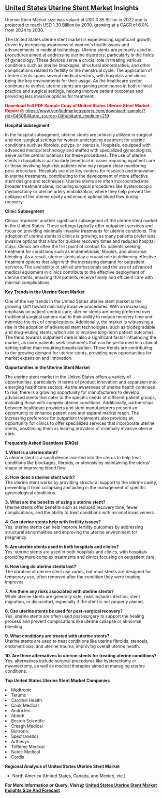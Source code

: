 <h2><a href="https://www.verifiedmarketreports.com/download-sample/?rid=645084&amp;utm_source=Github&amp;utm_medium=219" target="_blank">United States Uterine Stent Market</a> Insights</h2><p>Uterine Stent Market size was valued at USD 0.85 Billion in 2022 and is projected to reach USD 1.30 Billion by 2030, growing at a CAGR of 6.0% from 2024 to 2030.</p><p> <p>The United States uterine stent market is experiencing significant growth, driven by increasing awareness of women's health issues and advancements in medical technology. Uterine stents are primarily used in procedures aimed at addressing uterine disorders, particularly in the fields of gynecology. These devices serve a crucial role in treating various conditions such as uterine blockages, structural abnormalities, and other complications related to fertility or the menstrual cycle. The application of uterine stents spans several medical sectors, with hospitals and clinics being the key environments for their usage. As the healthcare sector continues to evolve, uterine stents are gaining prominence in both clinical practice and surgical settings, helping improve patient outcomes and providing less invasive options for treatment. <p><span class=""><span style="color: #ff0000;"><strong>Download Full PDF Sample Copy of United States Uterine Stent Market Report</strong> @ </span><a href="https://www.verifiedmarketreports.com/download-sample/?rid=645084&amp;utm_source=Github&amp;utm_medium=219" target="_blank">https://www.verifiedmarketreports.com/download-sample/?rid=645084&amp;utm_source=Github&amp;utm_medium=219</a></span></p></p> <p><strong>Hospital Subsegment</strong></p> <p>In the hospital subsegment, uterine stents are primarily utilized in surgical and non-surgical settings for women undergoing treatment for uterine conditions such as fibroids, polyps, or stenosis. Hospitals, equipped with advanced medical technology and staffed with specialized gynecologists, serve as the central locations for these procedures. The use of uterine stents in hospitals is particularly beneficial in cases requiring inpatient care or those involving high-risk patients who may require close monitoring post-procedure. Hospitals are also key centers for research and innovation in uterine treatments, contributing to the development of more effective stent designs and techniques. Uterine stents are often incorporated into broader treatment plans, including surgical procedures like hysteroscopic myomectomy or uterine artery embolization, where they help prevent the collapse of the uterine cavity and ensure optimal blood flow during recovery.</p> <p><strong>Clinic Subsegment</strong></p> <p>Clinics represent another significant subsegment of the uterine stent market in the United States. These settings typically offer outpatient services and focus on providing minimally invasive treatments for uterine conditions. The adoption of uterine stents in clinics is growing, as many patients prefer less invasive options that allow for quicker recovery times and reduced hospital stays. Clinics are often the first point of contact for patients seeking treatment for conditions such as endometriosis, fibroids, and abnormal bleeding. As a result, uterine stents play a crucial role in delivering effective treatment options that align with the increasing demand for outpatient services. The availability of skilled professionals and the use of advanced medical equipment in clinics contribute to the effective deployment of uterine stents, ensuring that patients receive timely and efficient care with minimal complications.</p> <p><strong>Key Trends in the Uterine Stent Market</strong></p> <p>One of the key trends in the United States uterine stent market is the growing shift toward minimally invasive procedures. With an increasing emphasis on patient-centric care, uterine stents are being preferred over traditional surgical options due to their ability to reduce recovery time and minimize the risk of complications. Additionally, the market is witnessing a rise in the adoption of advanced stent technologies, such as biodegradable and drug-eluting stents, which aim to improve long-term patient outcomes. The trend towards outpatient care is also a significant factor influencing the market, as more patients seek treatments that can be performed in a clinical setting rather than requiring hospitalization. These trends are contributing to the growing demand for uterine stents, providing new opportunities for market expansion and innovation.</p> <p><strong>Opportunities in the Uterine Stent Market</strong></p> <p>The uterine stent market in the United States offers a variety of opportunities, particularly in terms of product innovation and expansion into emerging healthcare sectors. As the awareness of uterine health continues to rise, there is a growing opportunity for manufacturers to develop advanced stents that cater to the specific needs of different patient groups, including those with complex uterine conditions. Additionally, partnerships between healthcare providers and stent manufacturers present an opportunity to enhance patient care and expand market reach. The increasing preference for outpatient treatments also provides an opportunity for clinics to offer specialized services that incorporate uterine stents, positioning them as leading providers of minimally invasive uterine care.</p> <p><strong>Frequently Asked Questions (FAQs)</strong></p> <p><strong>1. What is a uterine stent?</strong><br> A uterine stent is a small device inserted into the uterus to help treat conditions like blockages, fibroids, or stenosis by maintaining the uterus' shape or improving blood flow.</p> <p><strong>2. How does a uterine stent work?</strong><br> The uterine stent works by providing structural support to the uterine cavity, preventing it from collapsing and aiding in the management of specific gynecological conditions.</p> <p><strong>3. What are the benefits of using a uterine stent?</strong><br> Uterine stents offer benefits such as reduced recovery time, fewer complications, and the ability to treat conditions with minimal invasiveness.</p> <p><strong>4. Can uterine stents help with fertility issues?</strong><br> Yes, uterine stents can help improve fertility outcomes by addressing structural abnormalities and improving the uterine environment for pregnancy.</p> <p><strong>5. Are uterine stents used in both hospitals and clinics?</strong><br> Yes, uterine stents are used in both hospitals and clinics, with hospitals providing more complex treatments and clinics focusing on outpatient care.</p> <p><strong>6. How long do uterine stents last?</strong><br> The duration of uterine stent use varies, but most stents are designed for temporary use, often removed after the condition they were treating improves.</p> <p><strong>7. Are there any risks associated with uterine stents?</strong><br> While uterine stents are generally safe, risks include infection, stent migration, or discomfort, especially if the stent is not properly placed.</p> <p><strong>8. Can uterine stents be used for post-surgical recovery?</strong><br> Yes, uterine stents are often used post-surgery to support the healing process and prevent complications like uterine collapse or abnormal bleeding.</p> <p><strong>9. What conditions are treated with uterine stents?</strong><br> Uterine stents are used to treat conditions like uterine fibroids, stenosis, endometriosis, and uterine trauma, improving overall uterine health.</p> <p><strong>10. Are there alternatives to uterine stents for treating uterine conditions?</strong><br> Yes, alternatives include surgical procedures like hysterectomy or myomectomy, as well as medical therapies aimed at managing uterine conditions.</p> </p><p><strong>Top United States Uterine Stent Market Companies</strong></p><div data-test-id=""><p><li> Medtronic</li><li> Terumo</li><li> Cardinal Health</li><li> Cook Medical</li><li> AndraTec</li><li> Abbott</li><li> Boston Scientific</li><li> Creagh Medical</li><li> Biotronik</li><li> Spectranetics</li><li> Arthesys</li><li> TriReme Medical</li><li> Natec Medical</li><li> Cordis</li></p><div><strong>Regional Analysis of&nbsp;United States Uterine Stent Market</strong></div><ul><li dir="ltr"><p dir="ltr">North America&nbsp;(United States, Canada, and Mexico, etc.)</p></li></ul><p><strong>For More Information or Query, Visit @&nbsp;</strong><strong><a href="https://www.verifiedmarketreports.com/product/uterine-stent-market/?utm_source=Github&amp;utm_medium=219" target="_blank">United States Uterine Stent Market Insights Size And Forecast</a></strong></p></div>
